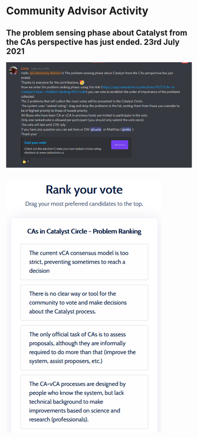 # Community Advisor Activity

## The problem sensing phase about Catalyst from the CAs perspective has just ended. 23rd July 2021

![](../.gitbook/assets/2021-07-23-3-.png)

![](../.gitbook/assets/2021-07-23-2-.png)

